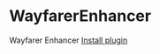 # WayfarerEnhancer
Wayfarer Enhancer
[Install plugin](https://raw.githubusercontent.com/qq316107934/WayfarerEnhancer/master/enhancer.user.js)
